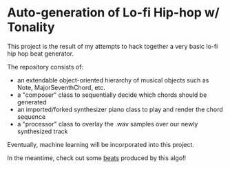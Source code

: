 # Auto-generation of Lo-fi Hip-hop w/ Tonality

This project is the result of my attempts to hack together a very basic lo-fi hip hop beat generator.

The repository consists of:
* an extendable object-oriented hierarchy of musical objects such as Note, MajorSeventhChord, etc.
* a "composer" class to sequentially decide which chords should be generated
* an imported/forked synthesizer piano class to play and render the chord sequence
* a "processor" class to overlay the .wav samples over our newly synthesized track

Eventually, machine learning will be incorporated into this project. 

In the meantime, check out some [beats](http:/pl728.github.io/lofi-site) produced by this algo!!

